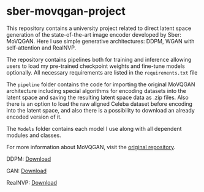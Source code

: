 # sber-movqgan-project
This repository contains a university project related to direct latent space generation of the state-of-the-art image encoder developed by Sber: MoVQGAN.
Here I use simple generative architectures: DDPM, WGAN with self-attention and RealNVP. 


The repository contains pipelines both for training and inference allowing users to load my pre-trained checkpoint weights and fine-tune models optionally. 
All necessary requirements are listed in the `requirements.txt` file


The `pipeline` folder contains the code for importing the original MoVQGAN architecture including special algorithms for encoding datasets into the latent space and saving the resulting latent space data as .zip files. Also there is an option to load the raw aligned Celeba dataset before encoding into the latent space, and also there is a possibility to download an already encoded version of it.


The `Models` folder contains each model I use along with all dependent modules and classes.


For more information about MoVQGAN, visit the [original repository](https://github.com/ai-forever/MoVQGAN).


DDPM: [Download](https://drive.google.com/uc?export=download&id=1bFkk9Wd5Y-ndsbInitEoDVZRAE-4gKVc)

GAN: [Download](https://drive.google.com/uc?export=download&id=12L6JPGABnWTmtrLk0-EoFTJ-jPbNchfw)

RealNVP: [Download](https://drive.google.com/uc?export=download&id=1ZMV4CSGATFh3aydk-N26caHav9IfTkjc)
